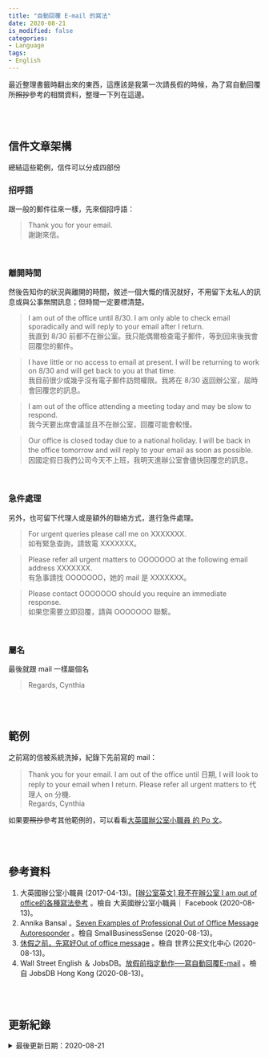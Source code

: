 ```yaml
---
title: "自動回覆 E-mail 的寫法"
date: 2020-08-21
is_modified: false
categories:
- Language
tags:
- English
--- 
```

 
最近整理書籤時翻出來的東西，這應該是我第一次請長假的時候，為了寫自動回覆所~~照抄~~參考的相關資料，整理一下列在這邊。

<!--more-->
<br><br>

## 信件文章架構

總結這些範例，信件可以分成四部份

### 招呼語

跟一般的郵件往來一樣，先來個招呼語：

> Thank you for your email. <br>
> 謝謝來信。
<br>

### 離開時間

然後告知你的<span class='highlighting'>狀況</span>與<span class='highlighting'>離開的時間</span>，敘述一個大慨的情況就好，不用留下太私人的訊息或與公事無關訊息；但時間一定要標清楚。
 
> I am out of the office until 8/30. I am only able to check email sporadically and will reply to your email after I return. <br> 
> 我直到 8/30 前都不在辦公室。我只能偶爾檢查電子郵件，等到回來後我會回覆您的郵件。
    
> I have little or no access to email at present. I will be returning to work on 8/30 and will get back to you at that time.<br>
> 我目前很少或幾乎沒有電子郵件訪問權限。我將在 8/30 返回辦公室，屆時會回覆您的訊息。
    
> I am out of the office attending a meeting today and may be slow to respond. <br>
> 我今天要出席會議並且不在辦公室，回覆可能會較慢。
  
> Our office is closed today due to a national holiday. I will be back in the office tomorrow and will reply to your email as soon as possible.　<br>
> 因國定假日我們公司今天不上班，我明天進辦公室會儘快回覆您的訊息。

<br>

### 急件處理

另外，也可留下代理人或是額外的聯絡方式，進行急件處理。

> For urgent queries please call me on XXXXXXX. <br>
> 如有緊急查詢，請致電 XXXXXXX。


> Please refer all urgent matters to OOOOOOO at the following email address XXXXXXX. <br>
> 有急事請找 OOOOOOO，她的 mail 是 XXXXXXX。

> Please contact OOOOOOO should you require an immediate response. <br>
> 如果您需要立即回覆，請與 OOOOOOO 聯繫。

<br>

### 屬名

最後就跟 mail 一樣屬個名
> Regards, Cynthia

<br><br>

## 範例

之前寫的信被系統洗掉，紀錄下先前寫的 mail：
> Thank you for your email. I am out of the office until 日期,  I will look to reply to your email when I return. Please refer all urgent matters to 代理人 on 分機. <br>
> Regards, Cynthia
 
如果要~~照抄~~參考其他範例的，可以看看[大英國辦公室小職員 的 Po 文](https://www.facebook.com/ukcareerideas/posts/1235998673179509:0)。
 
<br><br> 


## 參考資料 
1. 大英國辦公室小職員 (2017-04-13)。[[辦公室英文] 我不在辦公室 I am out of office的各種寫法參考](https://www.facebook.com/ukcareerideas/posts/1235998673179509:0) 。檢自 大英國辦公室小職員｜ Facebook (2020-08-13)。
2. Annika Bansal 。[Seven Examples of Professional Out of Office Message Autoresponder](http://small-bizsense.com/professional-out-of-office-autoresponder-email-messages/) 。檢自 SmallBusinessSense (2020-08-13)。
3. [休假之前，先寫好Out of office message](https://www.core-corner.com/Web/Main.php?stat=a_2w3WP6d) 。檢自 世界公民文化中心 (2020-08-13)。
4. Wall Street English ＆ JobsDB。[放假前指定動作──寫自動回覆E-mail](https://hk.jobsdb.com/en-hk/articles/%E6%94%BE%E5%81%87%E5%89%8D%E6%8C%87%E5%AE%9A%E5%8B%95%E4%BD%9C-%E5%AF%AB%E8%87%AA%E5%8B%95%E5%9B%9E%E8%A6%86emai/) 。檢自 JobsDB Hong Kong (2020-08-13)。

<br><br> 

## 更新紀錄
<details>
  <summary>最後更新日期：2020-08-21</summary>
  <ul class="timestamp">
    　<li>2020-08-21 發布</li>
    　<li>2020-08-13 完稿</li>
    　<li>2020-08-13 起稿</li>
  </ul>
</details>